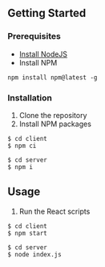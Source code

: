 ## Getting Started
### Prerequisites
- [Install NodeJS ](https://nodejs.org/en/download)
- Install NPM
```
npm install npm@latest -g
```
### Installation
1. Clone the repository
2. Install NPM packages
```
$ cd client
$ npm ci
```
```
$ cd server
$ npm i
```

## Usage
1. Run the React scripts
```
$ cd client
$ npm start
```
```
$ cd server
$ node index.js
```
